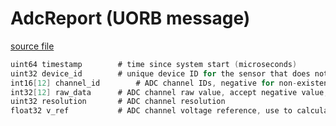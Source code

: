 # AdcReport (UORB message)

[source file](https://github.com/PX4/PX4-Autopilot/blob/main/msg/AdcReport.msg)

```c
uint64 timestamp		# time since system start (microseconds)
uint32 device_id		# unique device ID for the sensor that does not change between power cycles
int16[12] channel_id		# ADC channel IDs, negative for non-existent, TODO: should be kept same as array index
int32[12] raw_data		# ADC channel raw value, accept negative value, valid if channel ID is positive
uint32 resolution		# ADC channel resolution
float32 v_ref			# ADC channel voltage reference, use to calculate LSB voltage(lsb=scale/resolution)

```
